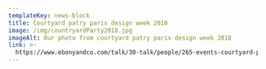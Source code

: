 ```yaml
---
templateKey: news-block
title: Courtyard patry paris design week 2018
image: /img/countryardParty2018.jpg
imageAlt: Our photo from courtyard patry paris design week 2018
link: >-
  https://www.ebonyandco.com/talk/30-talk/people/265-events-courtyard-party-paris-design-week-2018
---
```


